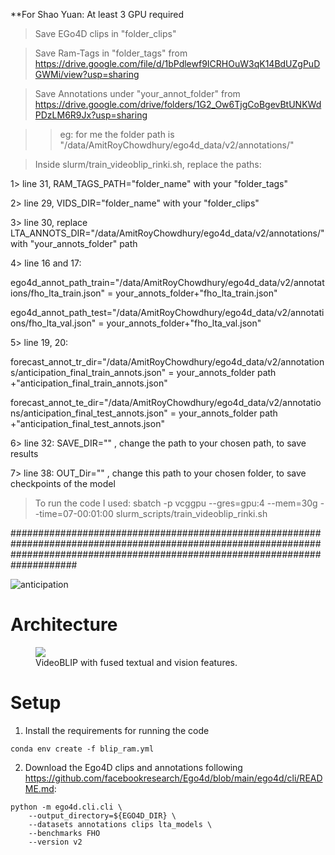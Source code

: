 **For Shao Yuan: At least 3 GPU required

> Save EGo4D clips in "folder_clips" 

> Save Ram-Tags in "folder_tags" from https://drive.google.com/file/d/1bPdlewf9ICRHOuW3qK14BdUZgPuDGWMi/view?usp=sharing

> Save Annotations under "your_annot_folder" from https://drive.google.com/drive/folders/1G2_Ow6TjgCoBgevBtUNKWdPDzLM6R9Jx?usp=sharing

>>  eg: for me the folder path is "/data/AmitRoyChowdhury/ego4d_data/v2/annotations/"




> Inside slurm/train_videoblip_rinki.sh, replace the paths:

1> line 31, RAM_TAGS_PATH="folder_name" with your "folder_tags"

2> line 29, VIDS_DIR="folder_name" with your "folder_clips"

3> line 30, replace LTA_ANNOTS_DIR="/data/AmitRoyChowdhury/ego4d_data/v2/annotations/" with "your_annots_folder" path

4> line 16 and 17:

ego4d_annot_path_train="/data/AmitRoyChowdhury/ego4d_data/v2/annotations/fho_lta_train.json"  =  your_annots_folder+"fho_lta_train.json"

ego4d_annot_path_test="/data/AmitRoyChowdhury/ego4d_data/v2/annotations/fho_lta_val.json"  =  your_annots_folder+"fho_lta_val.json"

5> line 19, 20:

forecast_annot_tr_dir="/data/AmitRoyChowdhury/ego4d_data/v2/annotations/anticipation_final_train_annots.json"  =  your_annots_folder path +"anticipation_final_train_annots.json"

forecast_annot_te_dir="/data/AmitRoyChowdhury/ego4d_data/v2/annotations/anticipation_final_test_annots.json" =  your_annots_folder path +"anticipation_final_test_annots.json"

6> line 32: SAVE_DIR="" , change the path to your chosen path, to save results

7> line 38: OUT_Dir="" , change this path to your chosen folder, to save checkpoints of the model

> To run the code I used:
sbatch -p vcggpu --gres=gpu:4 --mem=30g --time=07-00:01:00 slurm_scripts/train_videoblip_rinki.sh


####################################################################################################################################################################################




![anticipation](https://github.com/Anirudh257/cluster_backup/assets/132046732/04748d62-93ff-4744-82a3-3a8c9d17e911)
# Architecture

<figure>
  <img src="Plots/VideoBLIP_RAM_Prompt_Attention.png">
  <figcaption>VideoBLIP with fused textual and vision features.</figcaption>
</figure>

# Setup

1. Install the requirements for running the code

```
conda env create -f blip_ram.yml
```

2. Download the Ego4D clips and annotations following https://github.com/facebookresearch/Ego4d/blob/main/ego4d/cli/README.md:

```
python -m ego4d.cli.cli \
    --output_directory=${EGO4D_DIR} \
    --datasets annotations clips lta_models \
    --benchmarks FHO
    --version v2
```


